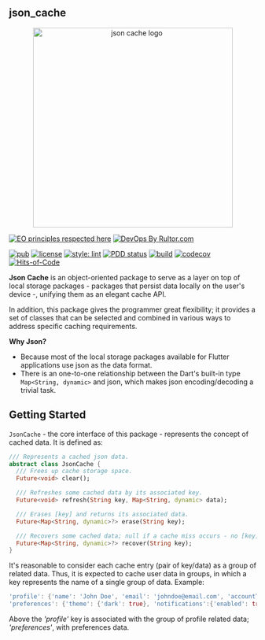 ## json_cache

<center>
  <img width="406" hight="192" alt="json cache logo" src="https://user-images.githubusercontent.com/24878574/119276278-56ef4a80-bbf0-11eb-8701-53a94f24f75b.png" align="middle">
</center>

[![EO principles respected here](https://www.elegantobjects.org/badge.svg)](https://www.elegantobjects.org)
[![DevOps By Rultor.com](https://www.rultor.com/b/dartoos-dev/json_cache)](https://www.rultor.com/p/dartoos-dev/json_cache)

[![pub](https://img.shields.io/pub/v/json_cache)](https://pub.dev/packages/json_cache)
[![license](https://img.shields.io/badge/license-mit-green.svg)](https://github.com/dartoos-dev/json_cache/blob/master/LICENSE)
[![style: lint](https://img.shields.io/badge/style-lint-4BC0F5.svg)](https://pub.dev/packages/lint)
[![PDD status](https://www.0pdd.com/svg?name=dartoos-dev/json_cache)](https://www.0pdd.com/p?name=dartoos-dev/json_cache)
[![build](https://github.com/dartoos-dev/json_cache/actions/workflows/build.yml/badge.svg)](https://github.com/dartoos-dev/json_cache/actions/)
[![codecov](https://codecov.io/gh/dartoos-dev/json_cache/branch/master/graph/badge.svg?token=7T5VNQIIMZ)](https://codecov.io/gh/dartoos-dev/json_cache)
[![Hits-of-Code](https://hitsofcode.com/github/dartoos-dev/json_cache)](https://hitsofcode.com/github/dartoos-dev/json_cache/view)

**Json Cache** is an object-oriented package to serve as a layer on top of local
storage packages - packages that persist data locally on the user's device
-, unifying them as an elegant cache API.

In addition, this package gives the programmer great flexibility; it provides a
set of classes that can be selected and combined in various ways to address
specific caching requirements.

**Why Json?**

- Because most of the local storage packages available for Flutter applications
  use json as the data format.
- There is an one-to-one relationship between the Dart's built-in type
  ```Map<String, dynamic>``` and json, which makes json encoding/decoding a
  trivial task.

## Getting Started

```JsonCache``` - the core interface of this package - represents the concept of
cached data. It is defined as:

```dart
/// Represents a cached json data.
abstract class JsonCache {
  /// Frees up cache storage space.
  Future<void> clear();

  /// Refreshes some cached data by its associated key.
  Future<void> refresh(String key, Map<String, dynamic> data);

  /// Erases [key] and returns its associated data.
  Future<Map<String, dynamic>?> erase(String key);

  /// Recovers some cached data; null if a cache miss occurs - no [key] found.
  Future<Map<String, dynamic>?> recover(String key);
}
```

It's reasonable to consider each cache entry (pair of key/data) as a group of
related data. Thus, it is expected to cache user data in groups, in which a key
represents the name of a single group of data. Example:

```dart
'profile': {'name': 'John Doe', 'email': 'johndoe@email.com', 'accountType': 'premium'};
'preferences': {'theme': {'dark': true}, 'notifications':{'enabled': true}}
```

Above the _'profile'_ key is associated with the group of profile related data;
_'preferences'_, with preferences data.

<!-- @todo #10 Some implementation is needed to add more examples -->
